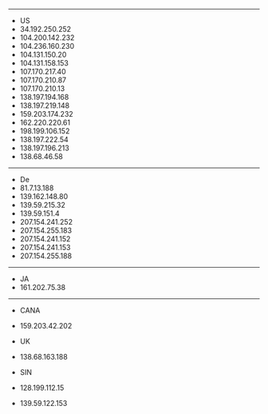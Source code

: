 ----------------------
* US
* 34.192.250.252
* 104.200.142.232
* 104.236.160.230
* 104.131.150.20
* 104.131.158.153
* 107.170.217.40
* 107.170.210.87
* 107.170.210.13
* 138.197.194.168
* 138.197.219.148
* 159.203.174.232
* 162.220.220.61
* 198.199.106.152
* 138.197.222.54
* 138.197.196.213
* 138.68.46.58

----------------------
* De
* 81.7.13.188
* 139.162.148.80
* 139.59.215.32
* 139.59.151.4
* 207.154.241.252
* 207.154.255.183
* 207.154.241.152
* 207.154.241.153
* 207.154.255.188
----------------------
* JA
* 161.202.75.38
----------------------
* CANA
* 159.203.42.202

* UK
* 138.68.163.188


* SIN
* 128.199.112.15
* 139.59.122.153
